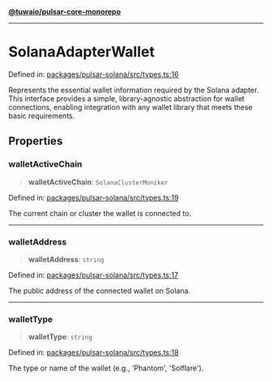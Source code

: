 [**@tuwaio/pulsar-core-monorepo**](../../../README.md)

***

# SolanaAdapterWallet

Defined in: [packages/pulsar-solana/src/types.ts:16](https://github.com/TuwaIO/pulsar-core/blob/16038c5bbc96d2d466608fdc95d4789c6f06d211/packages/pulsar-solana/src/types.ts#L16)

Represents the essential wallet information required by the Solana adapter.
This interface provides a simple, library-agnostic abstraction for wallet connections,
enabling integration with any wallet library that meets these basic requirements.

## Properties

### walletActiveChain

> **walletActiveChain**: `SolanaClusterMoniker`

Defined in: [packages/pulsar-solana/src/types.ts:19](https://github.com/TuwaIO/pulsar-core/blob/16038c5bbc96d2d466608fdc95d4789c6f06d211/packages/pulsar-solana/src/types.ts#L19)

The current chain or cluster the wallet is connected to.

***

### walletAddress

> **walletAddress**: `string`

Defined in: [packages/pulsar-solana/src/types.ts:17](https://github.com/TuwaIO/pulsar-core/blob/16038c5bbc96d2d466608fdc95d4789c6f06d211/packages/pulsar-solana/src/types.ts#L17)

The public address of the connected wallet on Solana.

***

### walletType

> **walletType**: `string`

Defined in: [packages/pulsar-solana/src/types.ts:18](https://github.com/TuwaIO/pulsar-core/blob/16038c5bbc96d2d466608fdc95d4789c6f06d211/packages/pulsar-solana/src/types.ts#L18)

The type or name of the wallet (e.g., 'Phantom', 'Solflare').
